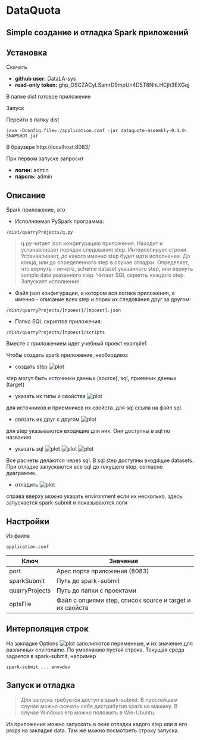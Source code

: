 # DataQuota
## Simple создание и отладка Spark приложений

## Установка

Скачать
- **github user:** DataLA-sys
- **read-only token:** 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

В папке dist готовое приложение

Запуск

Перейти в папку dist

```
java -Dconfig.file=./application.conf -jar dataquote-assembly-0.1.0-SNAPSHOT.jar
```

В браузере
http://localhost:8083/

При первом запуске запросит
- **логин:** admin
- **пароль:** admin

## Описание

Spark приложение, это

- Исполняемая PySpark программа: 
```
/dist/quarryProjects/q.py
```
> q.py читает json конфигурацию приложения. 
> Находит и устанавливает порядок следования step.
> Интерполирует строки.
> Устанавливает, до какого именно step будет идти исполнение. До конца, или до определенного step в случае отладки.
> Определяет, что вернуть - ничего, scheme dataset указанного step, или вернуть sample data указанного step.
> Читает SQL скрипты каждого step.
> Запускает исполнение.

- Файл json конфигурации, в котором вся логика приложения, а именно - описание всех step и поряк их следования друг за другом:
```
/dist/quarryProjects/[проект]/[проект].json
```

- Папка SQL скриптов приложения:
```
/dist/quarryProjects/[проект]/scripts
```

Вместе с приложением идет учебный проект example1

Чтобы создать spark приложение, необходимо:
- создать step
![plot](./doc/pic/newstep.png)

step могут быть источники данных (source), sql, приемник данных (target)

- указать их типы и свойства
![plot](./doc/pic/stepprops.png)

для источников и приемников их свойста. для sql ссыла на файл sql.

- связать их друг с другом
![plot](./doc/pic/steplinks.png)

для step указываются входящие для них. Они доступны в sql по названию

- указать sql
![plot](./doc/pic/stepsql.png)
![plot](./doc/pic/gosql.png)
![plot](./doc/pic/sql.png)

Все расчеты делаются через sql. В sql step доступны входящие datasets.
При отладке запускаются все sql до текущего step, согласно диаграмме.

- отладить
![plot](./doc/pic/debug.png)

справа вверху можно указать environment если их несколько. здесь запускается spark-submit и показываются логи 

## Настройки

Из файла 
```
application.conf
```

|Ключ|Значение|
|----|--------|
|port|Арес порта приложения (8083)|
|sparkSubmit|Путь до spark-submit|
|quarryProjects|Путь до папки с проектами|
|optsFile|Файл с опциями step, список source и target и их свойств|

## Интерполяция строк

На закладке Options
![plot](./doc/pic/props.png)
заполняются переменные, и их значение для различных environame.
По умолчанию пустая строка.
Текущая среда задается в spark-submit, например

```
spark-submit ... env=dev
```

## Запуск и отладка

> Для запуска требуется доступ к spark-submit. 
> В простейшем случае можно скачать себе дистрибутив spark на машину.
> В случае Windows его можно положить в Win-Ubuntu.

Из приложения можно запускать в окне отладки кадого step или в его props на закладке data.
Там же можно посмотреть строку запуска.

